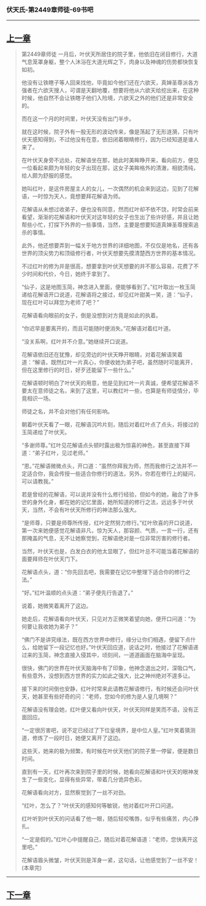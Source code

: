 ### 伏天氏-第2449章师徒-69书吧

--------
[上一章](./5ee4d568e4da845dbd7cbdfacc63158e.md)
--------


>
>
>
>第2449章师徒
>一月后，叶伏天所居住的院子里，他依旧在闭目修行，大道气息笼罩身躯，整个人沐浴在大道光辉之下，肉身以及神魂的伤势都快恢复如初。
>
>他没有让铁瞎子等人回来找他，毕竟如今他们还在六欲天，真婵圣尊派各方强者在六欲天搜人，可谓是天翻地覆，想要将他从六欲天给挖出来，在这种时候，他自然不会让铁瞎子他们入险境，六欲天之外的他们还是非常安全的。
>
>而在这一个月的时间里，叶伏天没有出门半步。
>
>就在这时候，院子外有一股无形的波动传来，像是荡起了无形涟漪，只有叶伏天感知得到，不过他没有在意，依旧闭着眼睛修行，因为已经知道是谁人来了。
>
>在叶伏天身旁不远处，花解语坐在那，她此时美眸睁开来，看向前方，便见一位看起来颇为年轻的女子出现在那，这女子美眸格外的清澈，相貌清纯，给人颇为舒服的感觉。
>
>她叫红叶，是这件房屋主人的女儿，一次偶然的机会来到这边，见到了花解语，一时惊为天人，竟想要拜花解语为师。
>
>花解语从未想过收弟子，便也没有同意，然而红叶却不依不饶，时常会前来看望，渐渐的花解语和叶伏天对这年轻的女子也生出了些许好感，并且让她帮些小忙，打探下外界的一些事情，当然，主要是想要知道真婵圣尊搜索追杀的事情。
>
>此外，他还想要弄到一幅关于地方世界的详细地图，不仅仅是地名，还有各世界的顶尖势力和顶级修行者，叶伏天想要先摸清楚西方世界的基本情况。
>
>不过红叶的修为并是很高，想要拿到叶伏天想要的并不那么容易，花费了不少时间和代价，今日，她终于拿到了。
>
>“仙子，这是地图玉简，神念进入里面，便能够看到了。”红叶取出一枚玉简递给花解语开口说道，花解语将之接过，却见红叶甜美一笑，道：“仙子，现在红叶可以拜您为老师了吧？”
>
>花解语看向眼前的女子，倒是没想到对方竟是如此的执着。
>
>“你迟早是要离开的，而且可能随时便消失。”花解语对着红叶道。
>
>“没关系啊，红叶并不介意。”她继续开口说道。
>
>花解语依旧还在犹豫，却见旁边的叶伏天睁开眼睛，对着花解语笑着道：“解语，既然红叶一片真心，你便收她为弟子吧，虽然随时可能离开，但在这里修行的时日，好歹还能留下一些什么。”
>
>花解语顿时明白了叶伏天的用意，他是见到红叶一片真诚，便希望花解语不要太在意师徒之名，来到了这里，可以教红叶一些，也算是有师徒情分，毕竟相识一场。
>
>师徒之名，并不会对他们有任何影响。
>
>朝着叶伏天看了一眼，花解语沉吟片刻，随后对着红叶点了点头，将接过的玉简递给了叶伏天。
>
>“多谢师尊。”红叶见花解语点头顿时露出极为惊喜的神色，甚至直接下拜道：“弟子红叶，见过老师。”
>
>“恩。”花解语微微点头，开口道：“虽然你拜我为师，然而我修行之法并不一定适合你，我会传授一些适合你修行的道法，另外，你若在修行上的疑问，可以请教我。”
>
>若是曾经的花解语，可以说并没有什么修行经验，但如今的她，融合了许多世的身外化身，都在她的记忆里面，她所知道的修行之法，远远多于叶伏天，当然，不会有叶伏天所修行的神法那么强大。
>
>“是师尊，只要是师尊所传授，红叶定然努力修行。”红叶欣喜的开口说道，第一次来她便感觉花解语非凡，惊为天人，那容颜、气质，一言一行，还有那掩盖的气息，无不让她察觉到，花解语绝对是一位非常厉害的修行者。
>
>当然，叶伏天也是，白发白衣的他太显眼了，但红叶总不可能当着花解语的面要拜师在叶伏天门下。
>
>花解语点头，道：“你先回去吧，我需要在记忆中整理下适合你的修行之法。”
>
>“好。”红叶温顺的点头道：“弟子便先行告退了。”
>
>说着，她微笑着离开了这边。
>
>她走后，花解语看向叶伏天，只见对方正微笑着望向她，便开口问道：“为何要让我收她为弟子？”
>
>“佛门不是讲究缘法，既在西方世界中修行，缘分让你们相遇，便留下点什么，给她留下一段记忆也好。”叶伏天回应道，说话之时，他接过了花解语递过来的玉简，神念直接入侵其中，顷刻间，一道道画面在脑海中呈现。
>
>很快，佛门的世界在叶伏天脑海中有了印象，他神念退出之时，深吸口气，有些意外，没想到西方世界的实力如此之强大，比之神州绝对不遑多让。
>
>接下来的时间倒也安静，红叶时常来此请教花解语修行，有时候还会问叶伏天，她甚至有些好奇的问：“老师，您如今的修为是人皇几境啊？”
>
>花解语没有理会她，红叶便又看向叶伏天，叶伏天同样是笑而不语，没有正面回应。
>
>“一定很厉害吧，说不定已经过了下位皇境界，是中位人皇。”红叶笑着猜测道，修炼了一段时日，她便又离开了这边。
>
>这些天，她来的极为频繁，有时候在叶伏天他们的院子里一停留，便是数日时间。
>
>直到有一天，红叶再次来到院子里的时候，她看向花解语和叶伏天的眼神发生了一些变化，显得有些异常，带着几分诡异色彩。
>
>花解语看向对方，显然察觉到了一丝不对劲。
>
>“红叶，怎么了？”叶伏天的感知何等敏锐，他对着红叶开口问道。
>
>红叶听到叶伏天的问话看了他一眼，随后轻咬嘴唇，似乎有些痛苦，内心挣扎。
>
>“一定是假的。”红叶心中提醒自己，随后对着花解语道：“老师，您快离开这里吧。”
>
>花解语眉头微皱，叶伏天则是浑身一紧，这句话，让他感觉到了一丝不安！
>(本章完)
>
>

--------
[下一章](./1615e0eecdf8c7f87b7201052d5cb28b.md)
--------
